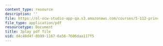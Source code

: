 ```yaml
---
content_type: resource
description: ''
file: https://ol-ocw-studio-app-qa.s3.amazonaws.com/courses/5-112-principles-of-chemical-science-fall-2005/d4c48d4f0b9911676a567606daa117f5_NVTHQwQ9IqA.pdf
file_type: application/pdf
resourcetype: Document
title: 3play pdf file
uid: d4c48d4f-0b99-1167-6a56-7606daa117f5
---
```

